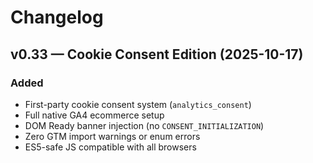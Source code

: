 # Changelog

## v0.33 — Cookie Consent Edition (2025-10-17)
### Added
- First-party cookie consent system (`analytics_consent`)
- Full native GA4 ecommerce setup
- DOM Ready banner injection (no `CONSENT_INITIALIZATION`)
- Zero GTM import warnings or enum errors
- ES5-safe JS compatible with all browsers
